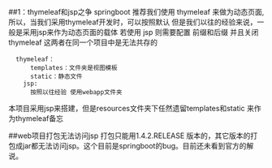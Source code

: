 ##1：thymeleaf和jsp之争
springboot 推荐我们使用 thymeleaf 来做为动态页面,所以，当我们采用thymeleaf开发时，可以按照默认 
但是我们以往的经验来说，一般是采用jsp来作为动态页面的载体
若使用 jsp 则需要配置 前缀和后缀 并且关闭 thymeleaf
这两者在同一个项目中是无法共存的
```
  thymeleaf：
      templates：文件夹是视图模板
      static：静态文件
    jsp:
      按照以往经验 使用webapp文件夹
```
  本项目采用jsp来搭建，但是resources文件夹下任然遗留templates和static 来作为thymeleaf备忘
  
##web项目打包无法访问jsp
打包只能用1.4.2.RELEASE 版本的，其它版本的打包成jar都无法访问jsp。这个目前是springboot的bug。目前还未看到官方的解说。

 
  